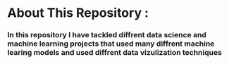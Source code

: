 # About This Repository :
### In this repository I have tackled diffrent data science and machine learning projects that used many diffrent machine learing models and used diffrent data vizulization techniques 
